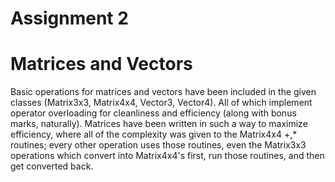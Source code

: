 
# Assignment 2


Matrices and Vectors
====================

Basic operations for matrices and vectors have been included in the given
classes (Matrix3x3, Matrix4x4, Vector3, Vector4). All of which implement operator
overloading for cleanliness and efficiency (along with bonus marks, naturally).
Matrices have been written in such a way to maximize efficiency, where all of the
complexity was given to the Matrix4x4 +,* routines; every other operation uses
those routines, even the Matrix3x3 operations which convert into Matrix4x4's 
first, run those routines, and then get converted back.

